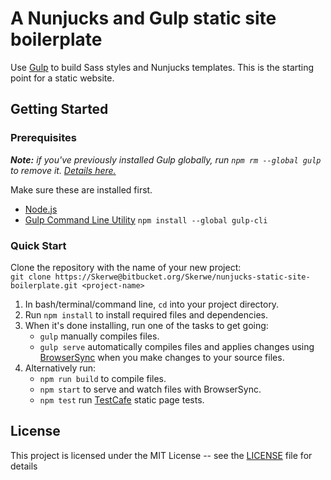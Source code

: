 # A Nunjucks and Gulp static site boilerplate

Use [Gulp](https://gulpjs.com/) to build Sass styles and Nunjucks templates. This is the starting point for a static website.

## Getting Started

### Prerequisites

*__Note:__ if you've previously installed Gulp globally, run `npm rm --global gulp` to remove it. [Details here.](https://medium.com/gulpjs/gulp-sips-command-line-interface-e53411d4467)*

Make sure these are installed first.

- [Node.js](http://nodejs.org)
- [Gulp Command Line Utility](http://gulpjs.com) `npm install --global gulp-cli`

### Quick Start

Clone the repository with the name of your new project:  
`git clone https://Skerwe@bitbucket.org/Skerwe/nunjucks-static-site-boilerplate.git <project-name>`

1. In bash/terminal/command line, `cd` into your project directory.
2. Run `npm install` to install required files and dependencies.
3. When it's done installing, run one of the tasks to get going:
    - `gulp` manually compiles files.
    - `gulp serve` automatically compiles files and applies changes using [BrowserSync](https://browsersync.io/) when you make changes to your source files.
4. Alternatively run:
    - `npm run build` to compile files.
    - `npm start` to serve and watch files with BrowserSync.
    - `npm test` run [TestCafe](https://devexpress.github.io/testcafe/) static page tests.

## License

This project is licensed under the MIT License -- see the [LICENSE](LICENSE) file for details
